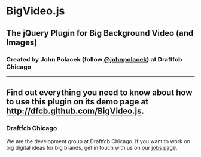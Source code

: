 # BigVideo.js
## The jQuery Plugin for Big Background Video (and Images)
### Created by John Polacek (follow [@johnpolacek](https://twitter.com/johnpolacek)) at Draftfcb Chicago
---------------------------------
Find out everything you need to know about how to use this plugin on its demo page at <http://dfcb.github.com/BigVideo.js>.
---------------------------------
### Draftfcb Chicago
We are the development group at Draftfcb Chicago. If you want to work on big digital ideas for big brands, get in touch with us on our [jobs page](http://recruiting.draftfcb.net).